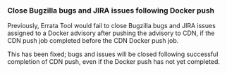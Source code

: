 ### Close Bugzilla bugs and JIRA issues following Docker push

Previously, Errata Tool would fail to close Bugzilla bugs and JIRA issues
assigned to a Docker advisory after pushing the advisory to CDN, if the
CDN push job completed before the CDN Docker push job.

This has been fixed; bugs and issues will be closed following successful
completion of CDN push, even if the Docker push has not yet completed.
